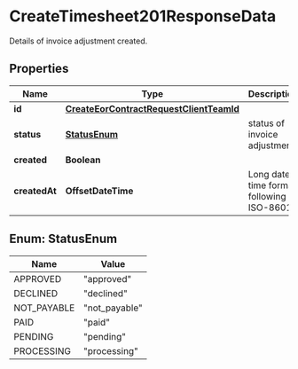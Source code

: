 

# CreateTimesheet201ResponseData

Details of invoice adjustment created.

## Properties

| Name | Type | Description | Notes |
|------------ | ------------- | ------------- | -------------|
|**id** | [**CreateEorContractRequestClientTeamId**](CreateEorContractRequestClientTeamId.md) |  |  [optional] |
|**status** | [**StatusEnum**](#StatusEnum) | status of invoice adjustment |  [optional] |
|**created** | **Boolean** |  |  |
|**createdAt** | **OffsetDateTime** | Long date-time format following ISO-8601 |  [optional] |



## Enum: StatusEnum

| Name | Value |
|---- | -----|
| APPROVED | &quot;approved&quot; |
| DECLINED | &quot;declined&quot; |
| NOT_PAYABLE | &quot;not_payable&quot; |
| PAID | &quot;paid&quot; |
| PENDING | &quot;pending&quot; |
| PROCESSING | &quot;processing&quot; |



